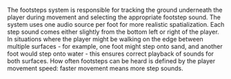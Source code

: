 The footsteps system is responsible for tracking the ground underneath the player during movement and selecting the appropriate footstep sound. The system uses one audio source per foot for more realistic spatialization. Each step sound comes either slightly from the bottom left or right of the player. In situations where the player might be walking on the edge between multiple surfaces - for example, one foot might step onto sand, and another foot would step onto water - this ensures correct playback of sounds for both surfaces.
How often footsteps can be heard is defined by the player movement speed: faster movement means more step sounds.
